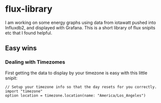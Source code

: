 # flux-library
  
I am working on some energy graphs using data from iotawatt pushed into Influxdb2, and displayed with Grafana.   This is a short library of flux snipits etc that I found helpful.

## Easy wins
### Dealing with Timezomes
First getting the data to display by your timezone is easy with this little snipit:

```
// Setup your timezone info so that the day resets for you correctly.
import "timezone" 
option location = timezone.location(name: "America/Los_Angeles")
```